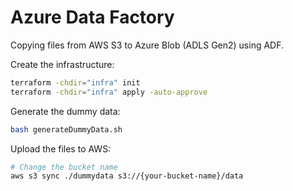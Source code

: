 # Azure Data Factory

Copying files from AWS S3 to Azure Blob (ADLS Gen2) using ADF.

Create the infrastructure:

```sh
terraform -chdir="infra" init
terraform -chdir="infra" apply -auto-approve
```

Generate the dummy data:

```sh
bash generateDummyData.sh
```

Upload the files to AWS:

```sh
# Change the bucket name
aws s3 sync ./dummydata s3://{your-bucket-name}/data
```
